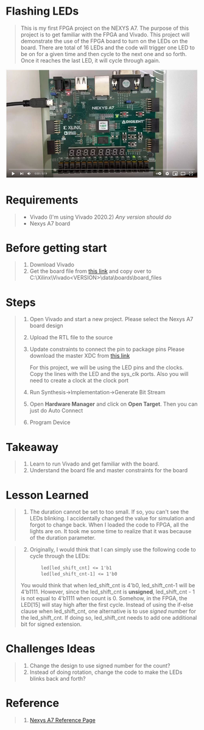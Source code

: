 # Flashing LEDs


> This is my first FPGA project on the NEXYS A7.  The purpose of this project is to get familiar with the FPGA and Vivado.
> This project will demonstrate the use of the FPGA board to turn on the LEDs on the board.  There are total of 16 LEDs and
> the code will trigger one LED to be on for a given time and then cycle to the next one and so forth.  Once it reaches the 
> last LED, it will cycle through again.

[![Watch the video](https://github.com/aurthurtang/flashing_leds/blob/main/flashing_LEDs.JPG)](https://youtu.be/a98tVVDXSi8)


# Requirements

> - Vivado (I'm using Vivado 2020.2)  *Any version should do*
> - Nexys A7 board

# Before getting start

> 1. Download Vivado
> 2. Get the board file from [this link](https://github.com/Digilent/vivado-boards/archive/master.zip?_ga=2.208193810.1843468524.1627578007-919375833.1627165649) and copy over to  C:\Xilinx\Vivado\<VERSION>\data\boards\board_files

# Steps

> 1. Open Vivado and start a new project.  Please select the Nexys A7 board design
> 2. Upload the RTL file to the source
> 3. Update constraints to connect the pin to package pins
>     Please download the master XDC from [this link](https://reference.digilentinc.com/learn/programmable-logic/doc/github/digilent-xdc)
>
>     For this project, we will be using the LED pins and the clocks.  Copy the lines with the LED and the sys_clk ports.  Also you will need to create a clock at the clock port
> 4. Run Synthesis->Implementation->Generate Bit Stream   
> 5. Open **Hardware Manager** and click on **Open Target**.  Then you can just do Auto Connect
> 6. Program Device
  
# Takeaway

> 1. Learn to run Vivado and get familiar with the board.  
> 2. Understand the board file and master constraints for the board

# Lesson Learned

> 1.  The duration cannot be set to too small.  If so, you can't see the LEDs blinking.  I accidentally changed the value for simulation and forgot to change back. When I loaded the code to FPGA, all the lights are on.  It took me some time to realize that it was because of the duration parameter.

> 2.  Originally, I would think that I can simply use the following code to cycle through the LEDs:
> 
>             led[led_shift_cnt] <= 1'b1
>             led[led_shift_cnt-1] <= 1'b0
>             
>  You would think that when led_shift_cnt is 4'b0, led_shift_cnt-1 will be 4'b1111.  However, since the led_shift_cnt is **unsigned**, led_shift_cnt - 1 is not equal to 4'b1111 when count is 0.  Somehow, in the FPGA, the LED[15] will stay high after the first cycle.  Instead of using the if-else clause when led_shift_cnt, one alternative is to use *signed* number for the led_shift_cnt.  If doing so, led_shift_cnt needs to add one additional bit for signed extension.

# Challenges Ideas

> 1. Change the design to use signed number for the count?
> 2. Instead of doing rotation, change the code to make the LEDs blinks back and forth?


# Reference
> 1. [Nexys A7 Reference Page](https://reference.digilentinc.com/programmable-logic/nexys-a7/start)
 
